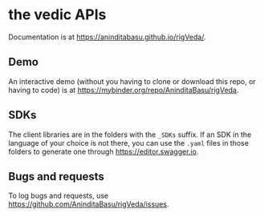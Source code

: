 # the vedic APIs

Documentation is at https://aninditabasu.github.io/rigVeda/. 

## Demo

An interactive demo (without you having to clone or download this repo, or having to code) is at https://mybinder.org/repo/AninditaBasu/rigVeda.

## SDKs

The client libraries are in the folders with the `_SDKs` suffix. If an SDK in the language of your choice is not there, you can use the `.yaml` files in those folders to generate one through https://editor.swagger.io.

## Bugs and requests

To log bugs and requests, use https://github.com/AninditaBasu/rigVeda/issues.
